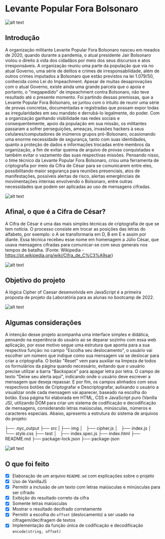 # Levante Popular Fora Bolsonaro

![alt text]("")

## Introdução

A organização militante Levante Popular Fora Bolsonaro nasceu em meados de 2020, quando durante a pandemia, o atual presidente Jair Bolsonaro violou o direito à vida dos cidadãos por meio dos seus discursos e atos irresponsáveis. A organização reuniu uma parte da população que via no atual Governo, uma série de delitos e crimes de irresponsabilidade, além de outros crimes imputados a Bolsonaro que estão previstos na lei 1.079/50, conhecida como Lei do Impeachment. Apesar de muitas desaprovações com o atual Governo, existe ainda uma grande parcela que o apoia e portanto, o "megapedido" de impeachment contra Bolsonaro, não teve resultado até o presente momento. Foi partindo dessas premissas, que a Levante Popular Fora Bolsonaro, se juntou com o intuito de reunir uma série de provas concretas, documentadas e registradas que possam expor todas as irregularidades em seu mandato e derrubá-lo legalmente, do poder. Com a organização ganhando visibilidade nas redes sociais e consequentemente, apoio da população em sua missão, os militantes passaram a sofrer perseguições, ameaças, invasões hackers à seus celulares/computadores de inúmeros grupos pró-Bolsonaro, ocasionando uma enorme necessidade de segurança, tanto com suas identidades, quanto a proteção de dados e informações trocadas entre membros da organização, a fim de evitar queima de arquivo de provas conquistadas e também evitar o vazamento das suas respectivas missões. Pensando nisso, o time técnico da Levante Popular Fora Bolsonaro, criou uma ferramenta de criptografia por meio da Cifra de César para se comunicarem entre eles, possibilitando maior segurança para reuniões presenciais, atos de manifestações, possíveis alertas de risco, alertas emergênciais de movimentações internas envolvendo o Bolsonaro, entre outras necessidades que podem ser aplicadas ao uso de mensagens cifradas.

![alt text]( "")

## Afinal, o que é a Cifra de César?

A Cifra de César é uma das mais simples técnicas de criptografia de que se tem notícia. O processo consiste em trocar as posições das letras do alfabeto, por exemplo: o A se transformaria em D, B em E e assim por diante. Essa técnica recebeu esse nome em homenagem a Júlio César, que usava mensagens cifradas para comunicar-se com seus generais nos tempos de batalha. (Fonte: Wikipedia - https://pt.wikipedia.org/wiki/Cifra_de_C%C3%A9sar)

![alt text]( "")

## Objetivo do projeto

A lógica Cipher of Caesar desenvolvida em JavaScript é a primeira proposta de projeto da Laboratória para as alunas no bootcamp de 2022.

![alt text]("")

## Algumas considerações

A intenção desse projeto acompanha uma interface simples e didática, pensando na experiência do usuário ao se deparar sozinho com essa web aplicação, por esse motivo segue uma estrutura que aponta para a sua respectiva função: no campo "Escolha seu deslocamento", o usuário vai escolher um número que indique como sua mensagem vai se deslocar para criar a criptografia. O botão "Reset" vem para auxiliar na limpeza de todos os formulários da página quando necessário, evitando que o usuário precise utilizar a barra "Backspace" para apagar letra por letra. O campo de texto "Deixe seu alerta aqui", indicando onde o usuário deve escrever a mensagem que deseja repassar. E por fim, os campos alinhados com seus respectivos botões de Criptografar e Descriptografar, aulixando o usuário a visualizar onde cada mensagem vai aparecer, baseado na escolha do botão. Essa página foi elaborada em HTML, CSS e JavaScript puro (Vanilla JS), utilizando DOM para criar um sistema de codificação e decodificação de mensagens, considerando letras maiúsculas, minúsculas, números e caracteres especiais. Abaixo, apresento a estrutura do sistema de arquivos do projeto:

├── .nyc_output
├── src
|   ├── img
│   ├── cipher.js
│   ├── index.js
│   └── style.css
├── test
│   ├── index.spec.js
├── index.html
├── README.md
├── package-lock.json
├── package-json

![alt text]("")

## O que foi feito

- [x] Elaboração de um arquivo `README.md` com explicações sobre o projeto
- [x] Uso de VanillaJS
- [x] Permitir a inclusão de um texto com letras maiúsculas e minúsculas para ser cifrado
- [x] Exibição do resultado correto da cifra
- [x] Somente letras maiúsculas
- [X] Mostrar o resultado decifrado corretamente
- [X] Permitir a escolha do `offset` (deslocamento) a ser usado na cifragem/decifragem de textos
- [x] Implementação da função única de codificação e decodificação `encode(string, offset)`